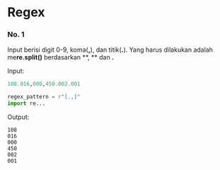 # Regex

### No. 1
Input berisi digit 0-9, koma(**,**), dan titik(**.**). Yang harus dilakukan adalah me**re.split()** berdasarkan **, ** dan **.**

Input:
```python
108.016,000,450.002.001
```
```python
regex_pattern = r"[.,]"
import re...
```
Output:
```
108
016
000
450
002
001
```

